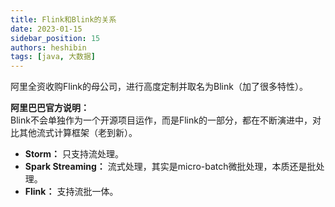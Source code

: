 ```yaml
---
title: Flink和Blink的关系
date: 2023-01-15
sidebar_position: 15
authors: heshibin
tags: [java, 大数据]
---
```


阿里全资收购Flink的母公司，进行高度定制并取名为Blink（加了很多特性）。

**阿里巴巴官方说明：**   
Blink不会单独作为一个开源项目运作，而是Flink的一部分，都在不断演进中，对比其他流式计算框架（老到新）。

- **Storm：** 只支持流处理。
- **Spark Streaming：** 流式处理，其实是micro-batch微批处理，本质还是批处理。
- **Flink：** 支持流批一体。
